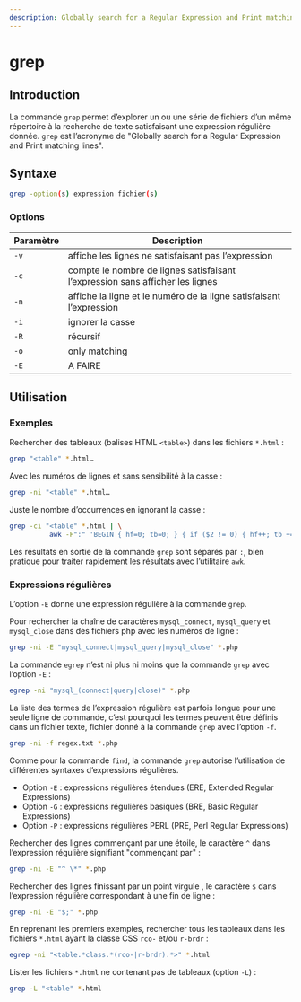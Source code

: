 ```yaml
---
description: Globally search for a Regular Expression and Print matching lines
---
```


# grep

## Introduction

La commande `grep` permet d’explorer un ou une série de fichiers d’un même répertoire à la recherche de texte satisfaisant une expression régulière donnée. `grep` est l’acronyme de "Globally search for a Regular Expression and Print matching lines".

## Syntaxe

```bash
grep -option(s) expression fichier(s)
```

### Options

| Paramètre | Description                                                                   |
| --------- | ----------------------------------------------------------------------------- |
| `-v`      | affiche les lignes ne satisfaisant pas l’expression                           |
| `-c`      | compte le nombre de lignes satisfaisant l’expression sans afficher les lignes |
| `-n`      | affiche la ligne et le numéro de la ligne satisfaisant l’expression           |
| `-i`      | ignorer la casse                                                              |
| `-R`      | récursif                                                                      |
| `-o`      | only matching                                                                 |
| `-E`      | A FAIRE                                                                       |

## Utilisation

### Exemples

Rechercher des tableaux (balises HTML `<table>`) dans les fichiers `*.html` :

```bash
grep "<table" *.html…
```

Avec les numéros de lignes et sans sensibilité à la casse :

```bash
grep -ni "<table" *.html…
```

Juste le nombre d’occurrences en ignorant la casse :

```bash
grep -ci "<table" *.html | \
          awk -F":" 'BEGIN { hf=0; tb=0; } { if ($2 != 0) { hf++; tb +=$2 } } END { print tb" tableaux dans "hf" fichiers"}'
```

Les résultats en sortie de la commande `grep` sont séparés par `:`, bien pratique pour traiter rapidement les résultats avec l’utilitaire `awk`.

### Expressions régulières

L’option `-E` donne une expression régulière à la commande `grep`.

Pour rechercher la chaîne de caractères `mysql_connect`, `mysql_query` et `mysql_close` dans des fichiers php avec les numéros de ligne :

```bash
grep -ni -E "mysql_connect|mysql_query|mysql_close" *.php
```

La commande `egrep` n’est ni plus ni moins que la commande `grep` avec l’option `-E` :

```bash
egrep -ni "mysql_(connect|query|close)" *.php
```

La liste des termes de l’expression régulière est parfois longue pour une seule ligne de commande, c’est pourquoi les termes peuvent être définis dans un fichier texte, fichier donné à la commande `grep` avec l’option `-f`.

```bash
grep -ni -f regex.txt *.php
```

Comme pour la commande `find`, la commande `grep` autorise l’utilisation de différentes syntaxes d’expressions régulières.

* Option `-E` : expressions régulières étendues (ERE, Extended Regular Expressions)
* Option `-G` : expressions régulières basiques (BRE, Basic Regular Expressions)
* Option `-P` : expressions régulières PERL (PRE, Perl Regular Expressions)

Rechercher des lignes commençant par une étoile, le caractère `^` dans l’expression régulière signifiant "commençant par" :

```bash
grep -ni -E "^ \*" *.php
```

Rechercher des lignes finissant par un point virgule , le caractère `$` dans l’expression régulière correspondant à une fin de ligne :

```bash
grep -ni -E "$;" *.php
```

En reprenant les premiers exemples, rechercher tous les tableaux dans les fichiers `*.html` ayant la classe CSS `rco-` et/ou `r-brdr` :

```bash
egrep -ni "<table.*class.*(rco-|r-brdr).*>" *.html
```

Lister les fichiers `*.html` ne contenant pas de tableaux (option `-L`) :

```bash
grep -L "<table" *.html
```
